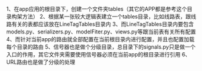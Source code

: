 1、在app应用的根目录下，创建一个文件夹tables（其它的APP都是参考这个目录构架方法）
2、根据某一张较大逻辑表建立一个tables目录，比如线路表，跟线路有关的表都应该放在LineTagTables目录内
3、而LineTagTables目录内要包含models.py、serializers.py、modelFiter.py、views.py等跟当前表有关所有配置
4、而针对当前app的路由就全部配置在当前根目录内进行配置，并且也配置加载每个目录的路由
5、信号器也是做个分级目录，总目录下的signals.py只是做一个入口的作用，其它文件夹需要使用信号器必须在当前app的根目录进行引用
6、URL路由也是做了分级的处理